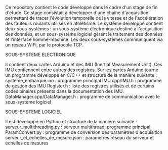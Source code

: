 Ce repository contient le code développé dans le cadre d'un stage de fin d'étude. Ce stage consistait à développer d'une chaîne d'acquisition permettant de tracer l'évolution temporelle de la vitesse et de l'accélération des fauteuils roulants utilisés en athlétisme. Le système développé contient deux sous-systèmes : un sous-système électronique destiné à l'acquisition des données, et un sous-système logiciel gérant le traitement des données et l'interface homme-machine. Les deux sous-systèmes communiquent via un réseau WiFi, par le protocole TCP.

SOUS-SYSTEME ELECTRONIQUE

Il contient deux cartes Arduino et des IMU (Inertial Measurement Unit). Ces IMU contiennent entre autres des registres. Sur les cartes Arduino tourne un programme développé en C/C++ et structuré de la manière suivante :     
  systeme_embarque.ino : programme principal 
  IMU.cpp/IMU.h : programme de gestion des IMU 
  Register.h : liste des registres utilisés et de certains codes binaires présents dans la documentation des IMU. 
  DataManager.cpp/DataManager.h : programme de communication avec le sous-système logiciel

SOUS-SYSTEME LOGICIEL

Il est développé en Python et structuré de la manière suivante : 
  serveur_multithreading.py : serveur multithread, programme principal 
  ParamConvert.py : programme de conversion des paramètres d'acquisition 
  serveur_et_echelles_de_mesure.json : paramètres réseau du serveur et échelles de mesures
